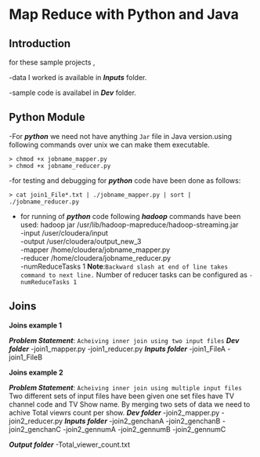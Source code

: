 Map Reduce with Python and Java
===============================

## Introduction

for these sample projects , 

-data I worked is available in ***Inputs*** folder.

-sample code is availabel in ***Dev*** folder.

## Python Module

-For ***python*** we need not have anything `Jar` file in Java version.using following commands over unix we can make them executable.

	> chmod +x jobname_mapper.py 
	> chmod +x jobname_reducer.py 
-for testing and debugging for ***python*** code have been done as follows:

	> cat join1_File*.txt | ./jobname_mapper.py | sort | ./jobname_reducer.py

- for running of ***python*** code following ***hadoop*** commands have been used:
	hadoop jar /usr/lib/hadoop-mapreduce/hadoop-streaming.jar \
   		-input /user/cloudera/input \
   		-output /user/cloudera/output_new_3 \
   		-mapper /home/cloudera/jobname_mapper.py \
   		-reducer /home/cloudera/jobname_reducer.py \
   		-numReduceTasks 1
    **Note**:`Backward slash at end of line takes command to next line.`
	      Number of reducer tasks can be configured as `-numReduceTasks 1`


## Joins

**Joins example 1**

***Problem Statement***: `Acheiving inner join using two input files`
***Dev folder***
	-join1_mapper.py 
	-join1_reducer.py
***Inputs folder***
	-join1_FileA
	-join1_FileB	

**Joins example 2**

***Problem Statement***: `Acheiving inner join using multiple input files`
Two different sets of input files have been given one set files have TV channel code and TV Show name. By merging two sets of data we need to achive Total viewrs count per show.
***Dev folder***
	-join2_mapper.py 
	-join2_reducer.py
***Inputs folder***
	-join2_genchanA
	-join2_genchanB
	-join2_genchanC
	-join2_gennumA
	-join2_gennumB
	-join2_gennumC

***Output folder***
	-Total_viewer_count.txt	